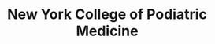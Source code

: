 ---
layout: repo
title: "New York College of Podiatric Medicine"
id: 21836
permalink: repos/21836/
---